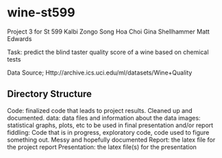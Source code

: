 wine-st599
==========

Project 3 for St 599
Kalbi Zongo
Song Hoa Choi
Gina Shellhammer
Matt Edwards

Task: predict the blind taster quality score of a wine based on chemical tests

Data Source; Http://archive.ics.uci.edu/ml/datasets/Wine+Quality 


Directory Structure
-------------------
Code: finalized code that leads to project results. Cleaned up and documented.
data: data files and information about the data
images: statistical graphs, plots, etc to be used in final presentation and/or report
fiddling: Code that is in progress, exploratory code, code used to figure something out. Messy and hopefully documented
Report: the latex file for the project report
Presentation: the latex file(s) for the presentation